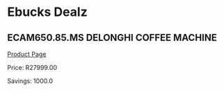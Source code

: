 
# Ebucks Dealz
## ECAM650.85.MS DELONGHI COFFEE MACHINE
[Product Page](https://www.ebucks.com/web/shop/productSelected.do?prodId=973480244&catId=704986856)

Price: R27999.00

Savings: 1000.0


	